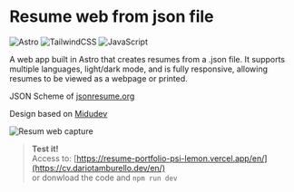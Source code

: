 # Resume web from json file

![Astro](https://img.shields.io/badge/astro-%232C2052.svg?style=for-the-badge&logo=astro&logoColor=white) ![TailwindCSS](https://img.shields.io/badge/tailwindcss-%2338B2AC.svg?style=for-the-badge&logo=tailwind-css&logoColor=white) ![JavaScript](https://img.shields.io/badge/javascript-%23323330.svg?style=for-the-badge&logo=javascript&logoColor=%23F7DF1E)

<p>A web app built in Astro that creates resumes from a .json file. It supports multiple languages, light/dark mode, and is fully responsive, allowing resumes to be viewed as a webpage or printed.</p>
<p>JSON Scheme of <a href="https://jsonresume.org/schema/">jsonresume.org</a></p>
<p>Design based on <a href="https://github.com/midudev/minimalist-portfolio-json?tab=readme-ov-file">Midudev</a></p>

![Resum web capture](https://resume-portfolio-psi-lemon.vercel.app/preview.webp)

> **Test it!**  
> Access to: [https://resume-portfolio-psi-lemon.vercel.app/en/](https://cv.dariotamburello.dev/en/)  
> or donwload the code and `npm run dev`
